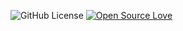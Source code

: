 ![GitHub License](https://img.shields.io/github/license/nunniii/tasksToDo) [![Open Source Love](https://badges.frapsoft.com/os/v1/open-source.png?v=103)](https://github.com/ellerbrock/open-source-badges/)



